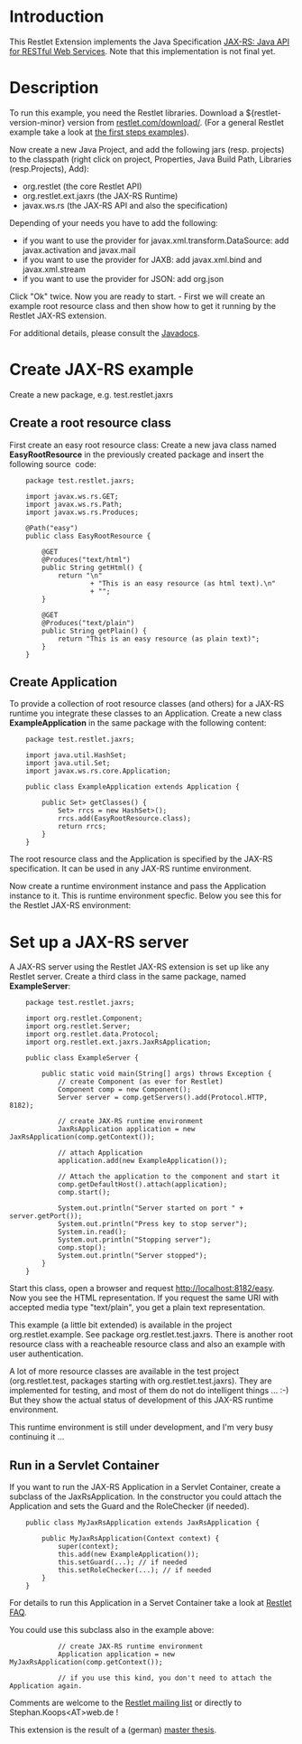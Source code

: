 # Introduction

This Restlet Extension implements the Java Specification [JAX-RS: Java
API for RESTful Web
Services](https://jcp.org/en/jsr/detail?id=311).
Note that this implementation is not final yet.

# Description

To run this example, you need the Restlet libraries. Download a ${restlet-version-minor}
version from
[restlet.com/download/](http://restlet.com/downloads/current).
(For a general Restlet example take a look at [the first steps
examples](guide:///introduction/first-steps/overview "First steps")).

Now create a new Java Project, and add the following jars (resp.
projects) to the classpath (right click on project, Properties, Java
Build Path, Libraries (resp.Projects), Add):

-   org.restlet (the core Restlet API)
-   org.restlet.ext.jaxrs (the JAX-RS Runtime)
-   javax.ws.rs (the JAX-RS API and also the specification)

Depending of your needs you have to add the following:

-   if you want to use the provider for javax.xml.transform.DataSource:
    add javax.activation and javax.mail
-   if you want to use the provider for JAXB: add javax.xml.bind and
    javax.xml.stream
-   if you want to use the provider for JSON: add org.json

Click "Ok" twice. Now you are ready to start. - First we will create an
example root resource class and then show how to get it running by the
Restlet JAX-RS extension.

For additional details, please consult the
[Javadocs](javadocs://jse/ext/org/restlet/ext/jaxrs/package-summary.html).

# Create JAX-RS example

Create a new package, e.g. test.restlet.jaxrs

## Create a root resource class

First create an easy root resource class: Create a new java class named
**EasyRootResource** in the previously created package and insert the
following source  code:

<pre class="language-java"><code class="language-java">    package test.restlet.jaxrs;

    import javax.ws.rs.GET;
    import javax.ws.rs.Path;
    import javax.ws.rs.Produces;

    @Path("easy")
    public class EasyRootResource {

        @GET
        @Produces("text/html")
        public String getHtml() {
            return "<html><head></head><body>\n"
                    + "This is an easy resource (as html text).\n"
                    + "</body></html>";
        }

        @GET
        @Produces("text/plain")
        public String getPlain() {
            return "This is an easy resource (as plain text)";
        }
    }
</code></pre>

## Create Application

To provide a collection of root resource classes (and others) for a
JAX-RS runtime you integrate these classes to an Application. Create a
new class **ExampleApplication** in the same package with the following
content:

<pre class="language-java"><code class="language-java">    package test.restlet.jaxrs;

    import java.util.HashSet;
    import java.util.Set;
    import javax.ws.rs.core.Application;

    public class ExampleApplication extends Application {

        public Set<Class<?>> getClasses() {
            Set<Class<?>> rrcs = new HashSet<Class<?>>();
            rrcs.add(EasyRootResource.class);
            return rrcs;
        }
    }
</code></pre>

The root resource class and the Application is specified by the JAX-RS
specification. It can be used in any JAX-RS runtime environment.

Now create a runtime environment instance and pass the Application
instance to it. This is runtime environment specfic. Below you see this
for the Restlet JAX-RS environment:

# Set up a JAX-RS server

A JAX-RS server using the Restlet JAX-RS extension is set up like any
Restlet server. Create a third class in the same package, named
**ExampleServer**:

<pre class="language-java"><code class="language-java">    package test.restlet.jaxrs;

    import org.restlet.Component;
    import org.restlet.Server;
    import org.restlet.data.Protocol;
    import org.restlet.ext.jaxrs.JaxRsApplication;

    public class ExampleServer {

        public static void main(String[] args) throws Exception {
            // create Component (as ever for Restlet)
            Component comp = new Component();
            Server server = comp.getServers().add(Protocol.HTTP, 8182);

            // create JAX-RS runtime environment
            JaxRsApplication application = new JaxRsApplication(comp.getContext());

            // attach Application
            application.add(new ExampleApplication());

            // Attach the application to the component and start it
            comp.getDefaultHost().attach(application);
            comp.start();

            System.out.println("Server started on port " + server.getPort());
            System.out.println("Press key to stop server");
            System.in.read();
            System.out.println("Stopping server");
            comp.stop();
            System.out.println("Server stopped");
        }
    }
</code></pre>

Start this class, open a browser and request
[http://localhost:8182/easy](http://localhost:8182/easy).
Now you see the HTML representation. If you request the same URI with
accepted media type "text/plain", you get a plain text representation.

This example (a little bit extended) is available in the project
org.restlet.example. See package org.restlet.test.jaxrs. There is
another root resource class with a reacheable resource class and also an
example with user authentication.

A lot of more resource classes are available in the test project
(org.restlet.test, packages starting with org.restlet.test.jaxrs). They
are implemented for testing, and most of them do not do intelligent
things ... :-) But they show the actual status of development of this
JAX-RS runtime environment.

This runtime environment is still under development, and I'm very busy
continuing it ...

## Run in a Servlet Container

If you want to run the JAX-RS Application in a Servlet Container, create
a subclass of the JaxRsApplication. In the constructor you could attach
the Application and sets the Guard and the RoleChecker (if needed).

<pre class="language-java"><code class="language-java">    public class MyJaxRsApplication extends JaxRsApplication {

        public MyJaxRsApplication(Context context) {
            super(context);
            this.add(new ExampleApplication());
            this.setGuard(...); // if needed
            this.setRoleChecker(...); // if needed
        }
    }
</code></pre>

For details to run this Application in a Servet Container take a look at
[Restlet
FAQ](guide:///appendices/faq "FAQ").

You could use this subclass also in the example above:

<pre class="language-java"><code class="language-java">            // create JAX-RS runtime environment
            Application application = new MyJaxRsApplication(comp.getContext());

            // if you use this kind, you don't need to attach the Application again.
</code></pre>

Comments are welcome to the [Restlet mailing
list](http://restlet.org/community/lists)
or directly to Stephan.Koops\<AT\>web.de !

This extension is the result of a (german) [master
thesis](http://users.informatik.haw-hamburg.de/%7Eubicomp/arbeiten/master/koops.pdf).
